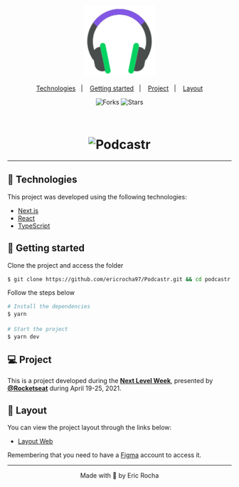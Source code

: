 <p align="center">
  <img alt="Podcastr" src=".github/icon.svg" width="160px">
</p>

<p align="center">
  <a href="#technologies">Technologies</a>&nbsp;&nbsp;&nbsp;|&nbsp;&nbsp;&nbsp;
  <a href="#getting-started">Getting started</a>&nbsp;&nbsp;&nbsp;|&nbsp;&nbsp;&nbsp;
  <a href="#project">Project</a>&nbsp;&nbsp;&nbsp;|&nbsp;&nbsp;&nbsp;
  <a href="#layout">Layout</a>
</p>

<p align="center">
  <img src="https://img.shields.io/github/forks/ericrocha97/Podcastr?label=forks&message=MIT&color=5965E0&labelColor=121214" alt="Forks">     

  <img src="https://img.shields.io/github/stars/ericrocha97/Podcastr?label=stars&message=MIT&color=5965E0&labelColor=121214" alt="Stars">
</p>

<br>

<h1 align="center">
    <img alt="Podcastr" title="Podcastr" src=".github/podcastr.svg" />
</h1>

---

## 🧪 Technologies

This project was developed using the following technologies:

- [Next.js](https://nextjs.org/)
- [React](https://reactjs.org)
- [TypeScript](https://www.typescriptlang.org/)

## 🚀 Getting started

Clone the project and access the folder

```bash
$ git clone https://github.com/ericrocha97/Podcastr.git && cd podcastr
```

Follow the steps below
```bash
# Install the dependencies
$ yarn

# Start the project
$ yarn dev
```

## 💻 Project

<!--- [Podcastr](https://podcastr-nlw.vercel.app/) to bring you even closer to the best technology podcasts! 💜 -->

This is a project developed during the **[Next Level Week](https://nextlevelweek.com/)**, presented by **[@Rocketseat](https://github.com/Rocketseat)** during April 19-25, 2021.

## 🔖 Layout

You can view the project layout through the links below:

- [Layout Web](https://www.figma.com/file/UwFEntsHpHYJlHNQAQr4gA/Podcastr?node-id=160%3A2761) 

Remembering that you need to have a [Figma](http://figma.com/) account to access it.


---

<p align="center">Made with 💜 by Eric Rocha</p>
